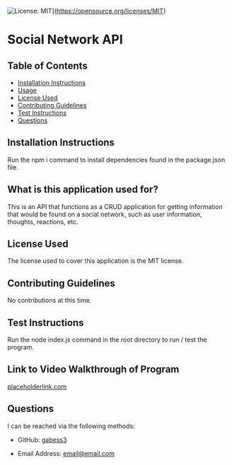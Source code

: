 
  
  ![License: MIT](https://img.shields.io/badge/License-MIT-yellow.svg)](https://opensource.org/licenses/MIT)  

  # Social Network API



  ## Table of Contents  

  * [Installation Instructions](#installation-instructions)  
  * [Usage](#what-is-this-application-used-for)  
  * [License Used](#license-used)  
  * [Contributing Guidelines](#contributing-guidelines)  
  * [Test Instructions](#test-instructions)  
  * [Questions](#questions)  


  ## Installation Instructions   

  Run the npm i command to install dependencies found in the package.json file.


  ## What is this application used for?  

  This is an API that functions as a CRUD application for getting information that would be found on a social network, such as user information, thoughts, reactions, etc.  


  ## License Used  

  The license used to cover this application is the MIT license.  


  ## Contributing Guidelines 

  No contributions at this time.   

  ## Test Instructions 

  Run the node index.js command in the root directory to run / test the program.   

  ## Link to Video Walkthrough of Program

  [placeholderlink.com](placeholderlink.com)

  ## Questions  

  I can be reached via the following methods:

  * GitHub: [gabess3](https://github.com/gabess3)  

  * Email Address: email@email.com    

